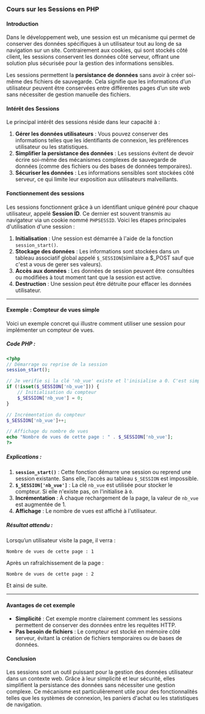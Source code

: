 ### Cours sur les Sessions en PHP

#### Introduction

Dans le développement web, une session est un mécanisme qui permet de conserver des données spécifiques à un utilisateur tout au long de sa navigation sur un site. Contrairement aux cookies, qui sont stockés côté client, les sessions conservent les données côté serveur, offrant une solution plus sécurisée pour la gestion des informations sensibles.

Les sessions permettent la **persistance de données** sans avoir à créer soi-même des fichiers de sauvegarde. Cela signifie que les informations d’un utilisateur peuvent être conservées entre différentes pages d’un site web sans nécessiter de gestion manuelle des fichiers.

#### Intérêt des Sessions

Le principal intérêt des sessions réside dans leur capacité à :
1. **Gérer les données utilisateurs** : Vous pouvez conserver des informations telles que les identifiants de connexion, les préférences utilisateur ou les statistiques.
2. **Simplifier la persistance des données** : Les sessions évitent de devoir écrire soi-même des mécanismes complexes de sauvegarde de données (comme des fichiers ou des bases de données temporaires).
3. **Sécuriser les données** : Les informations sensibles sont stockées côté serveur, ce qui limite leur exposition aux utilisateurs malveillants.

#### Fonctionnement des sessions

Les sessions fonctionnent grâce à un identifiant unique généré pour chaque utilisateur, appelé **Session ID**. Ce dernier est souvent transmis au navigateur via un cookie nommé `PHPSESSID`. Voici les étapes principales d'utilisation d'une session :
1. **Initialisation** : Une session est démarrée à l'aide de la fonction `session_start()`.
2. **Stockage des données** : Les informations sont stockées dans un tableau associatif global appelé `$_SESSION`(similaire a $_POST sauf que c'est a vous de gerer ses valeurs).
3. **Accès aux données** : Les données de session peuvent être consultées ou modifiées à tout moment tant que la session est active.
4. **Destruction** : Une session peut être détruite pour effacer les données utilisateur.

---

#### Exemple : Compteur de vues simple

Voici un exemple concret qui illustre comment utiliser une session pour implémenter un compteur de vues.

##### Code PHP :
```php
<?php
// Démarrage ou reprise de la session
session_start();

// Je verifie si la clé 'nb_vue' existe et l'inisialise a 0. C'est simplement pour éviter que mon programme plante au premier chargement de page.
if (!isset($_SESSION['nb_vue'])) {
    // Initialisation du compteur
    $_SESSION['nb_vue'] = 0;
}

// Incrémentation du compteur
$_SESSION['nb_vue']++;

// Affichage du nombre de vues
echo "Nombre de vues de cette page : " . $_SESSION['nb_vue'];
?>
```

##### Explications :
1. **`session_start()`** : Cette fonction démarre une session ou reprend une session existante. Sans elle, l’accès au tableau `$_SESSION` est impossible.
2. **`$_SESSION['nb_vue']`** : La clé `nb_vue` est utilisée pour stocker le compteur. Si elle n'existe pas, on l'initialise à `0`.
3. **Incrémentation** : À chaque rechargement de la page, la valeur de `nb_vue` est augmentée de 1.
4. **Affichage** : Le nombre de vues est affiché à l'utilisateur.

##### Résultat attendu :
Lorsqu’un utilisateur visite la page, il verra :
```
Nombre de vues de cette page : 1
```
Après un rafraîchissement de la page :
```
Nombre de vues de cette page : 2
```
Et ainsi de suite.

---

#### Avantages de cet exemple
- **Simplicité** : Cet exemple montre clairement comment les sessions permettent de conserver des données entre les requêtes HTTP.
- **Pas besoin de fichiers** : Le compteur est stocké en mémoire côté serveur, évitant la création de fichiers temporaires ou de bases de données.

#### Conclusion

Les sessions sont un outil puissant pour la gestion des données utilisateur dans un contexte web. Grâce à leur simplicité et leur sécurité, elles simplifient la persistance des données sans nécessiter une gestion complexe. Ce mécanisme est particulièrement utile pour des fonctionnalités telles que les systèmes de connexion, les paniers d'achat ou les statistiques de navigation.